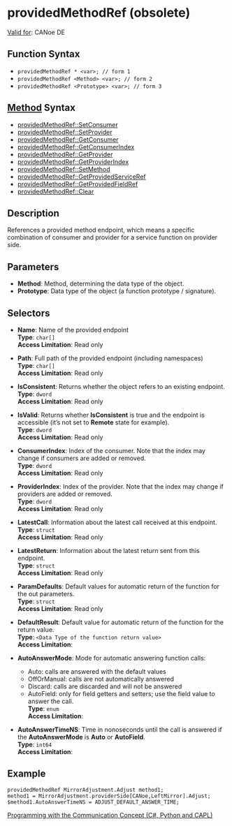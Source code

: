 # providedMethodRef (obsolete)

[Valid for](../../../Shared/FeatureAvailability.md):  CANoe DE

## Function Syntax

- `providedMethodRef * <var>; // form 1`
- `providedMethodRef <Method> <var>; // form 2`
- `providedMethodRef <Prototype> <var>; // form 3`

## [Method](../../../Shared/CAPL/General/ClassesAndObjects.md) Syntax

- [providedMethodRef::SetConsumer](../Methods/CAPLfunctionSetConsumer.md)
- [providedMethodRef::SetProvider](../Methods/CAPLfunctionSetProvider.md)
- [providedMethodRef::GetConsumer](../Methods/CAPLfunctionGetConsumer.md)
- [providedMethodRef::GetConsumerIndex](../Methods/CAPLfunctionGetConsumerIndex.md)
- [providedMethodRef::GetProvider](../Methods/CAPLfunctionGetProvider.md)
- [providedMethodRef::GetProviderIndex](../Methods/CAPLfunctionGetProviderIndex.md)
- [providedMethodRef::SetMethod](../Methods/CAPLfunctionSetMethod.md)
- [providedMethodRef::GetProvidedServiceRef](../Methods/CAPLfunctionGetProvidedServiceRef.md)
- [providedMethodRef::GetProvidedFieldRef](../Methods/CAPLfunctionGetProvidedFieldRef.md)
- [providedMethodRef::Clear](../Methods/CAPLfunctionClear.md)

## Description

References a provided method endpoint, which means a specific combination of consumer and provider for a service function on provider side.

## Parameters

- **Method**: Method, determining the data type of the object.
- **Prototype**: Data type of the object (a function prototype / signature).

## Selectors

- **Name**: Name of the provided endpoint  
  **Type**: `char[]`  
  **Access Limitation**: Read only

- **Path**: Full path of the provided endpoint (including namespaces)  
  **Type**: `char[]`  
  **Access Limitation**: Read only

- **IsConsistent**: Returns whether the object refers to an existing endpoint.  
  **Type**: `dword`  
  **Access Limitation**: Read only

- **IsValid**: Returns whether **IsConsistent** is true and the endpoint is accessible (it’s not set to **Remote** state for example).  
  **Type**: `dword`  
  **Access Limitation**: Read only

- **ConsumerIndex**: Index of the consumer. Note that the index may change if consumers are added or removed.  
  **Type**: `dword`  
  **Access Limitation**: Read only

- **ProviderIndex**: Index of the provider. Note that the index may change if providers are added or removed.  
  **Type**: `dword`  
  **Access Limitation**: Read only

- **LatestCall**: Information about the latest call received at this endpoint.  
  **Type**: `struct`  
  **Access Limitation**: Read only

- **LatestReturn**: Information about the latest return sent from this endpoint.  
  **Type**: `struct`  
  **Access Limitation**: Read only

- **ParamDefaults**: Default values for automatic return of the function for the out parameters.  
  **Type**: `struct`  
  **Access Limitation**: Read only

- **DefaultResult**: Default value for automatic return of the function for the return value.  
  **Type**: `<Data Type of the function return value>`  
  **Access Limitation**: 

- **AutoAnswerMode**: Mode for automatic answering function calls:
  - Auto: calls are answered with the default values
  - OffOrManual: calls are not automatically answered
  - Discard: calls are discarded and will not be answered
  - AutoField: only for field getters and setters; use the field value to answer the call.  
  **Type**: `enum`  
  **Access Limitation**: 

- **AutoAnswerTimeNS**: Time in nonoseconds until the call is answered if the **AutoAnswerMode** is **Auto** or **AutoField**.  
  **Type**: `int64`  
  **Access Limitation**: 

## Example

```plaintext
providedMethodRef MirrorAdjustment.Adjust method1;
method1 = MirrorAdjustment.providerSide[CANoe,LeftMirror].Adjust;
$method1.AutoAnswerTimeNS = ADJUST_DEFAULT_ANSWER_TIME;
```

[Programming with the Communication Concept (C#, Python and CAPL)](../../../CANoeCANalyzer/CommunicationConcept/Programming/CCP.md)
